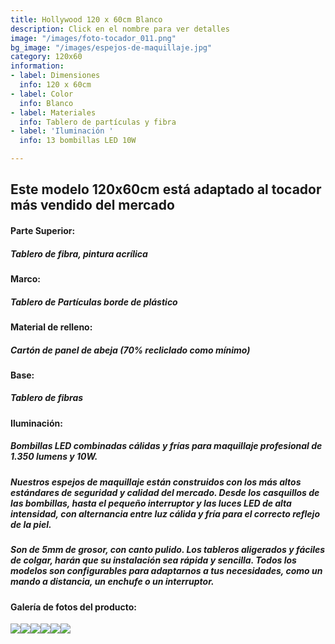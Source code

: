 ```yaml
---
title: Hollywood 120 x 60cm Blanco
description: Click en el nombre para ver detalles
image: "/images/foto-tocador_011.png"
bg_image: "/images/espejos-de-maquillaje.jpg"
category: 120x60
information:
- label: Dimensiones
  info: 120 x 60cm
- label: Color
  info: Blanco
- label: Materiales
  info: Tablero de partículas y fibra
- label: 'Iluminación '
  info: 13 bombillas LED 10W

---
```

## Este modelo 120x60cm está adaptado al tocador más vendido del mercado

#### **Parte Superior:**

##### Tablero de fibra, pintura acrílica

#### **Marco:**

##### Tablero de Partículas borde de plástico

#### **Material de relleno:**

##### Cartón de panel de abeja (70% recliclado como mínimo)

#### **Base:**

##### Tablero de fibras

#### **Iluminación:**

##### Bombillas LED combinadas cálidas y frías para maquillaje profesional de 1.350 lumens y 10W.

##### Nuestros espejos de maquillaje están construidos con los más altos estándares de seguridad y calidad del mercado. Desde los casquillos de las bombillas, hasta el pequeño interruptor y las luces LED de alta intensidad, con alternancia entre luz cálida y fría para el correcto reflejo de la piel.

##### Son de 5mm de grosor, con canto pulido. Los tableros aligerados y fáciles de colgar, harán que su instalación sea rápida y sencilla. Todos los modelos son configurables para adaptarnos a tus necesidades, como un mando a distancia, un enchufe o un interruptor.

#### Galería de fotos del producto:

![](/images/foto-tocador_022.png)![](/images/foto-tocador_032.png)![](/images/foto-tocador_062.png)![](/images/foto-tocador_052.png)![](/images/foto-tocador_042.png)![](/images/foto-tocador_011.png)